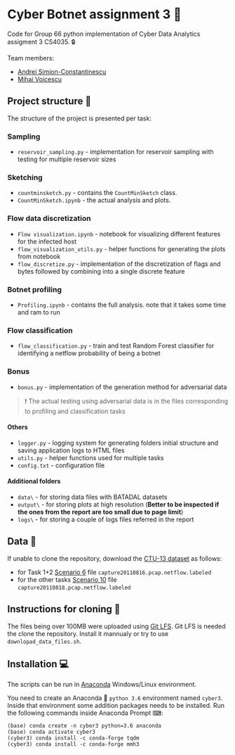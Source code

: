# Cyber Botnet assignment 3 :japanese_goblin:

Code for Group 66 python implementation of Cyber Data Analytics assigment 3 CS4035. :lock:

Team members:

 * [Andrei Simion-Constantinescu](https://www.linkedin.com/in/andrei-simion-constantinescu/)
 * [Mihai Voicescu](https://github.com/mihai1voicescu)
 
## Project structure :open_file_folder:
The structure of the project is presented per task:


### Sampling

* `reservoir_sampling.py` - implementation for reservoir sampling with testing for multiple reservoir sizes

### Sketching

* `countminsketch.py` - contains the `CountMinSketch` class.
* `CountMinSketch.ipynb` - the actual analysis and plots.

### Flow data discretization

* `Flow visualization.ipynb` - notebook for visualizing different features for the infected host
* `flow_visualization_utils.py` - helper functions for generating the plots from notebook
* `flow_discretize.py` - implementation of the discretization of flags and bytes followed by combining into a single discrete feature 

### Botnet profiling

* `Profiling.ipynb` - contains the full analysis. note that it takes some time and ram
to run

### Flow classification
* `flow_classification.py` - train and test Random Forest classifier for identifying a netflow probability of being a botnet

### Bonus
* `bonus.py` - implementation of the generation method for adversarial data

> :exclamation: The actual testing using adversarial data is in the files corresponding to profiling and classification tasks

#### Others
* `logger.py` - logging system for generating folders initial structure and saving application logs to HTML files 
* `utils.py` - helper functions used for multiple tasks
* `config.txt` - configuration file

#### Additional folders
* `data\` - for storing data files with BATADAL datasets
* `output\` - for storing plots at high resolution (**Better to be inspected if the ones from the report are too small due to page limit**)
* `logs\` - for storing a couple of logs files referred in the report

## Data :floppy_disk:
If unable to clone the repository, download the [CTU-13 dataset](https://www.stratosphereips.org/datasets-ctu13/) as follows:

* for Task 1+2 [Scenario 6](https://mcfp.felk.cvut.cz/publicDatasets/CTU-Malware-Capture-Botnet-47/) file `capture20110816.pcap.netflow.labeled`
* for the other tasks [Scenario 10](https://mcfp.felk.cvut.cz/publicDatasets/CTU-Malware-Capture-Botnet-51/) file `capture20110818.pcap.netflow.labeled`

## Instructions for cloning :memo:
The files being over 100MB were uploaded using [Git LFS](https://git-lfs.github.com/). Git LFS is needed the clone the repository. Install it mannualy or try to use `downlopad_data_files.sh`.

## Installation :computer:
The scripts can be run in [Anaconda](https://www.anaconda.com/download/) Windows/Linux environment.

You need to create an Anaconda :snake: `python 3.6` environment named `cyber3`.
Inside that environment some addition packages needs to be installed. Run the following commands inside Anaconda Prompt ⌨:
```shell
(base) conda create -n cyber3 python=3.6 anaconda
(base) conda activate cyber3
(cyber3) conda install -c conda-forge tqdm 
(cyber3) conda install -c conda-forge mmh3
```
